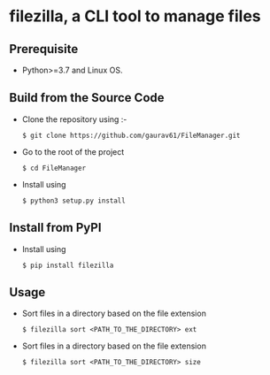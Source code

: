 # filezilla, a CLI tool to manage files 

## Prerequisite
* Python>=3.7 and Linux OS.

## Build from the Source Code
* Clone the repository using :-
    ```
    $ git clone https://github.com/gaurav61/FileManager.git
    ```

* Go to the root of the project
	```
    $ cd FileManager
    ```

* Install using
	```
    $ python3 setup.py install
    ```

## Install from PyPI
* Install using
	```
    $ pip install filezilla
    ```

## Usage
* Sort files in a directory based on the file extension
	```
    $ filezilla sort <PATH_TO_THE_DIRECTORY> ext
    ```

* Sort files in a directory based on the file extension
	```
    $ filezilla sort <PATH_TO_THE_DIRECTORY> size
    ```
